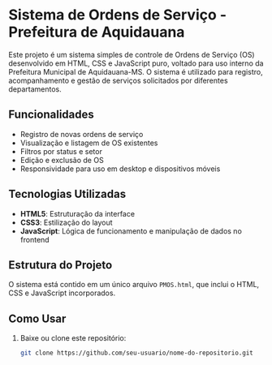# Sistema de Ordens de Serviço - Prefeitura de Aquidauana

Este projeto é um sistema simples de controle de Ordens de Serviço (OS) desenvolvido em HTML, CSS e JavaScript puro, voltado para uso interno da Prefeitura Municipal de Aquidauana-MS. O sistema é utilizado para registro, acompanhamento e gestão de serviços solicitados por diferentes departamentos.

## Funcionalidades

- Registro de novas ordens de serviço
- Visualização e listagem de OS existentes
- Filtros por status e setor
- Edição e exclusão de OS
- Responsividade para uso em desktop e dispositivos móveis

## Tecnologias Utilizadas

- **HTML5**: Estruturação da interface
- **CSS3**: Estilização do layout
- **JavaScript**: Lógica de funcionamento e manipulação de dados no frontend

## Estrutura do Projeto

O sistema está contido em um único arquivo `PMOS.html`, que inclui o HTML, CSS e JavaScript incorporados.

## Como Usar

1. Baixe ou clone este repositório:
   ```bash
   git clone https://github.com/seu-usuario/nome-do-repositorio.git
